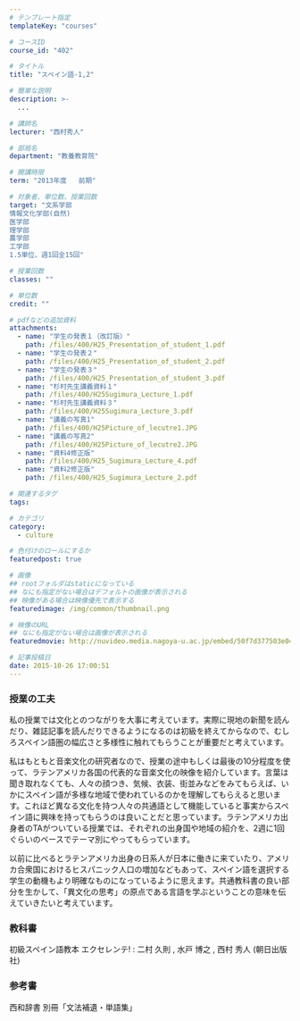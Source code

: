 ```yaml
---
# テンプレート指定
templateKey: "courses"

# コースID
course_id: "402"

# タイトル
title: "スペイン語-1,2"

# 簡単な説明
description: >-
  ...

# 講師名
lecturer: "西村秀人"

# 部局名
department: "教養教育院"

# 開講時限
term: "2013年度	前期"

# 対象者、単位数、授業回数
target: "文系学部
情報文化学部(自然)
医学部
理学部
農学部
工学部
1.5単位、週1回全15回"

# 授業回数
classes: ""

# 単位数
credit: ""

# pdfなどの追加資料
attachments: 
  - name: "学生の発表１（改訂版）" 
    path: /files/400/H25_Presentation_of_student_1.pdf
  - name: "学生の発表２" 
    path: /files/400/H25_Presentation_of_student_2.pdf
  - name: "学生の発表３" 
    path: /files/400/H25_Presentation_of_student_3.pdf
  - name: "杉村先生講義資料１" 
    path: /files/400/H25Sugimura_Lecture_1.pdf
  - name: "杉村先生講義資料３" 
    path: /files/400/H25Sugimura_Lecture_3.pdf
  - name: "講義の写真1" 
    path: /files/400/H25Picture_of_lecutre1.JPG
  - name: "講義の写真2" 
    path: /files/400/H25Picture_of_lecutre2.JPG
  - name: "資料4修正版" 
    path: /files/400/H25_Sugimura_Lecture_4.pdf
  - name: "資料2修正版" 
    path: /files/400/H25_Sugimura_Lecture_2.pdf

# 関連するタグ
tags:

# カテゴリ
category:
  - culture

# 色付けのロールにするか
featuredpost: true

# 画像
## rootフォルダはstaticになっている
## なにも指定がない場合はデフォルトの画像が表示される
## 映像がある場合は映像優先で表示する
featuredimage: /img/common/thumbnail.png

# 映像のURL
## なにも指定がない場合は画像が表示される
featuredmovie: http://nuvideo.media.nagoya-u.ac.jp/embed/50f7d377503e0437867b4b66fff7b2a513675110

# 記事投稿日
date: 2015-10-26 17:00:51
---
```


### 授業の工夫

私の授業では文化とのつながりを大事に考えています。実際に現地の新聞を読んだり、雑誌記事を読んだりできるようになるのは初級を終えてからなので、むしろスペイン語圏の幅広さと多様性に触れてもらうことが重要だと考えています。

私はもともと音楽文化の研究者なので、授業の途中もしくは最後の10分程度を使って、ラテンアメリカ各国の代表的な音楽文化の映像を紹介しています。言葉は聞き取れなくても、人々の顔つき、気候、衣装、街並みなどをみてもらえば、いかにスペイン語が多様な地域で使われているのかを理解してもらえると思います。これほど異なる文化を持つ人々の共通語として機能していると事実からスペイン語に興味を持ってもらうのは良いことだと思っています。ラテンアメリカ出身者のTAがついている授業では、それぞれの出身国や地域の紹介を、2週に1回ぐらいのペースでテーマ別にやってもらっています。

以前に比べるとラテンアメリカ出身の日系人が日本に働きに来ていたり、アメリカ合衆国におけるヒスパニック人口の増加などもあって、スペイン語を選択する学生の動機もより明確なものになっているように思えます。共通教科書の良い部分を生かして、「異文化の思考」の原点である言語を学ぶということの意味を伝えていきたいと考えています。





### 教科書

初級スペイン語教本 エクセレンテ! : 二村 久則 , 水戸 博之 , 西村 秀人 (朝日出版社)

### 参考書

西和辞書 別冊「文法補遺・単語集」














